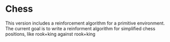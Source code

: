 # Chess

This version includes a reinforcement algorithm for a primitive environment. 
The current goal is to write a reinforment algorithm for simplified chess positions, like rook+king against rook+king

